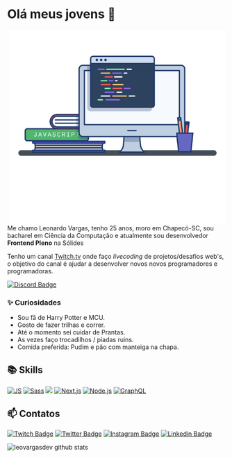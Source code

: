 # Olá meus jovens 👋

<img align="right" src=".github/image.png" width="500"/> 

Me chamo Leonardo Vargas, tenho 25 anos, moro em Chapecó-SC, sou bacharel em Ciência da Computação e atualmente sou desenvolvedor **Frontend Pleno** na Sólides

Tenho um canal [Twitch.tv](https://www.twitch.tv/leovargasdev) onde faço _livecoding_ de projetos/desafios web's, o objetivo do canal é ajudar a desenvolver novos novos programadores e programadoras.

[![Discord Badge](https://img.shields.io/badge/Acesse%20minha%20comunidade%20no%20Discord-7289da?style=for-the-badge&logo=discord&logoColor=white&link=https://discord.gg/fNgjj2mU)](https://discord.gg/fNgjj2mU)
### ✨ Curiosidades

- Sou fã de Harry Potter e MCU.
- Gosto de fazer trilhas e correr.
- Até o momento sei cuidar de Prantas.
- As vezes faço trocadilhos / piadas ruins.
- Comida preferida: Pudim e pão com manteiga na chapa.

## :books: Skills

[![JS](https://img.shields.io/badge/JavaScript-5E5C5C?style=for-the-badge&logo=javascript&logoColor=F7DF1E&style=plastic)]()
[![Sass](https://img.shields.io/badge/Sass-CC6699?style=for-the-badge&logo=sass&logoColor=white&style=plastic)]()
[![](https://img.shields.io/badge/React-20232A?style=for-the-badge&logo=react&logoColor=61DAFB&style=plastic)]()
[![Next.js](https://img.shields.io/badge/Next.js-000000?style=for-the-badge&logo=nextdotjs&logoColor=white&style=plastic)]()
[![Node.js](https://img.shields.io/badge/Node.js-339933?style=for-the-badge&logo=nodedotjs&logoColor=white&style=plastic)]()
[![GraphQL](https://img.shields.io/badge/GraphQl-E10098?style=for-the-badge&logo=graphql&logoColor=white&style=plastic)]()

## 📫 Contatos

[![Twitch Badge](https://img.shields.io/badge/-@leovargasdev-2D425E?style=flat&labelColor=2D425E&logo=twitch&logoColor=white&link=https://twitch.com/leovargasdev)](https://twitch.com/leovargasdev)
[![Twitter Badge](https://img.shields.io/badge/-@leovargasdev-2D425E?style=flat&labelColor=2D425E&logo=twitter&logoColor=white&link=https://twitter.com/leovargasdev)](https://twitter.com/leovargasdev)
[![Instagram Badge](https://img.shields.io/badge/-@leuvargas-2D425E?style=flat&labelColor=2D425E&logo=instagram&logoColor=white&link=https://instagram.com/leuvargas)](https://instagram.com/leuvargas)
[![Linkedin Badge](https://img.shields.io/badge/-Leonardo%20Vargas-2D425E?style=flat&logo=Linkedin&logoColor=white&link=https://www.linkedin.com/in/leonardo-luis-de-vargas/)](https://www.linkedin.com/in/leonardo-luis-de-vargas/) 

![leovargasdev github stats](https://github-readme-stats.vercel.app/api?username=leovargasdev&hide=[%22issues%22]&show_icons=true)
